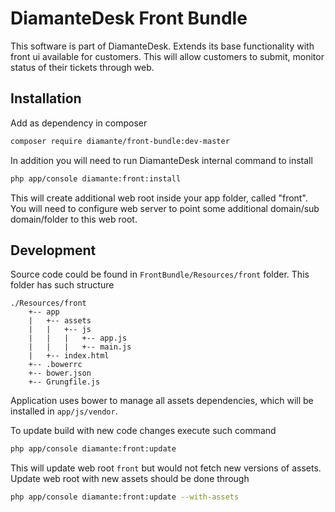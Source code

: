 DiamanteDesk Front Bundle
========================

This software is part of DiamanteDesk. Extends its base functionality with front ui available for customers. This will allow customers to submit, monitor status of their tickets through web.


Installation
------------

Add as dependency in composer

```bash
composer require diamante/front-bundle:dev-master
```

In addition you will need to run DiamanteDesk internal command to install

```bash
php app/console diamante:front:install
```

This will create additional web root inside your app folder, called "front". You will need to configure web server to point some additional domain/sub domain/folder to this web root.


Development
------------

Source code could be found in `FrontBundle/Resources/front` folder. This folder has such structure

```
./Resources/front
    +-- app
    |   +-- assets
    |   |   +-- js
    |   |   |   +-- app.js
    |   |   |   +-- main.js
    |   +-- index.html
    +-- .bowerrc
    +-- bower.json
    +-- Grungfile.js
```

Application uses bower to manage all assets dependencies, which will be installed in `app/js/vendor`.

To update build with new code changes execute such command

```bash
php app/console diamante:front:update
```

This will update web root `front` but would not fetch new versions of assets. Update web root with new assets should be done through

```bash
php app/console diamante:front:update --with-assets
```
